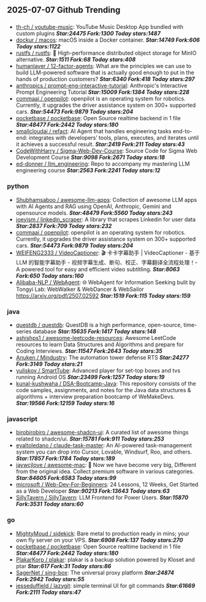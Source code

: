 ## 2025-07-07 Github Trending

### 
* [th-ch / youtube-music](https://github.com/th-ch/youtube-music): YouTube Music Desktop App bundled with custom plugins ***Star:24475 Fork:1300 Today stars:1487***
* [dockur / macos](https://github.com/dockur/macos): macOS inside a Docker container. ***Star:14749 Fork:606 Today stars:1122***
* [rustfs / rustfs](https://github.com/rustfs/rustfs): 🚀 High-performance distributed object storage for MinIO alternative. ***Star:1511 Fork:68 Today stars:408***
* [humanlayer / 12-factor-agents](https://github.com/humanlayer/12-factor-agents): What are the principles we can use to build LLM-powered software that is actually good enough to put in the hands of production customers? ***Star:6340 Fork:418 Today stars:297***
* [anthropics / prompt-eng-interactive-tutorial](https://github.com/anthropics/prompt-eng-interactive-tutorial): Anthropic's Interactive Prompt Engineering Tutorial ***Star:15009 Fork:1384 Today stars:228***
* [commaai / openpilot](https://github.com/commaai/openpilot): openpilot is an operating system for robotics. Currently, it upgrades the driver assistance system on 300+ supported cars. ***Star:54473 Fork:9879 Today stars:204***
* [pocketbase / pocketbase](https://github.com/pocketbase/pocketbase): Open Source realtime backend in 1 file ***Star:48477 Fork:2442 Today stars:180***
* [smallcloudai / refact](https://github.com/smallcloudai/refact): AI Agent that handles engineering tasks end-to-end: integrates with developers’ tools, plans, executes, and iterates until it achieves a successful result. ***Star:2419 Fork:211 Today stars:43***
* [CodeWithHarry / Sigma-Web-Dev-Course](https://github.com/CodeWithHarry/Sigma-Web-Dev-Course): Source Code for Sigma Web Development Course ***Star:9098 Fork:2671 Today stars:18***
* [ed-donner / llm_engineering](https://github.com/ed-donner/llm_engineering): Repo to accompany my mastering LLM engineering course ***Star:2563 Fork:2241 Today stars:12***

### python
* [Shubhamsaboo / awesome-llm-apps](https://github.com/Shubhamsaboo/awesome-llm-apps): Collection of awesome LLM apps with AI Agents and RAG using OpenAI, Anthropic, Gemini and opensource models. ***Star:48479 Fork:5560 Today stars:243***
* [joeyism / linkedin_scraper](https://github.com/joeyism/linkedin_scraper): A library that scrapes Linkedin for user data ***Star:2837 Fork:709 Today stars:232***
* [commaai / openpilot](https://github.com/commaai/openpilot): openpilot is an operating system for robotics. Currently, it upgrades the driver assistance system on 300+ supported cars. ***Star:54473 Fork:9879 Today stars:204***
* [WEIFENG2333 / VideoCaptioner](https://github.com/WEIFENG2333/VideoCaptioner): 🎬 卡卡字幕助手 | VideoCaptioner - 基于 LLM 的智能字幕助手 - 视频字幕生成、断句、校正、字幕翻译全流程处理！- A powered tool for easy and efficient video subtitling. ***Star:8063 Fork:650 Today stars:160***
* [Alibaba-NLP / WebAgent](https://github.com/Alibaba-NLP/WebAgent): 🌐 WebAgent for Information Seeking bulit by Tongyi Lab: WebWalker & WebDancer & WebSailor https://arxiv.org/pdf/2507.02592 ***Star:1519 Fork:115 Today stars:159***

### java
* [questdb / questdb](https://github.com/questdb/questdb): QuestDB is a high performance, open-source, time-series database ***Star:15635 Fork:1417 Today stars:148***
* [ashishps1 / awesome-leetcode-resources](https://github.com/ashishps1/awesome-leetcode-resources): Awesome LeetCode resources to learn Data Structures and Algorithms and prepare for Coding Interviews. ***Star:11547 Fork:2643 Today stars:35***
* [Anuken / Mindustry](https://github.com/Anuken/Mindustry): The automation tower defense RTS ***Star:24277 Fork:3149 Today stars:21***
* [yuliskov / SmartTube](https://github.com/yuliskov/SmartTube): Advanced player for set-top boxes and tvs running Android OS ***Star:23499 Fork:1257 Today stars:19***
* [kunal-kushwaha / DSA-Bootcamp-Java](https://github.com/kunal-kushwaha/DSA-Bootcamp-Java): This repository consists of the code samples, assignments, and notes for the Java data structures & algorithms + interview preparation bootcamp of WeMakeDevs. ***Star:19566 Fork:12159 Today stars:16***

### javascript
* [birobirobiro / awesome-shadcn-ui](https://github.com/birobirobiro/awesome-shadcn-ui): A curated list of awesome things related to shadcn/ui. ***Star:15781 Fork:911 Today stars:253***
* [eyaltoledano / claude-task-master](https://github.com/eyaltoledano/claude-task-master): An AI-powered task-management system you can drop into Cursor, Lovable, Windsurf, Roo, and others. ***Star:17857 Fork:1784 Today stars:189***
* [jaywcjlove / awesome-mac](https://github.com/jaywcjlove/awesome-mac):  Now we have become very big, Different from the original idea. Collect premium software in various categories. ***Star:84605 Fork:6583 Today stars:99***
* [microsoft / Web-Dev-For-Beginners](https://github.com/microsoft/Web-Dev-For-Beginners): 24 Lessons, 12 Weeks, Get Started as a Web Developer ***Star:90213 Fork:13643 Today stars:63***
* [SillyTavern / SillyTavern](https://github.com/SillyTavern/SillyTavern): LLM Frontend for Power Users. ***Star:15870 Fork:3531 Today stars:60***

### go
* [MightyMoud / sidekick](https://github.com/MightyMoud/sidekick): Bare metal to production ready in mins; your own fly server on your VPS. ***Star:6908 Fork:137 Today stars:270***
* [pocketbase / pocketbase](https://github.com/pocketbase/pocketbase): Open Source realtime backend in 1 file ***Star:48477 Fork:2442 Today stars:180***
* [PlakarKorp / plakar](https://github.com/PlakarKorp/plakar): plakar is a backup solution powered by Kloset and ptar ***Star:617 Fork:31 Today stars:86***
* [SagerNet / sing-box](https://github.com/SagerNet/sing-box): The universal proxy platform ***Star:24874 Fork:2942 Today stars:55***
* [jesseduffield / lazygit](https://github.com/jesseduffield/lazygit): simple terminal UI for git commands ***Star:61669 Fork:2111 Today stars:47***
